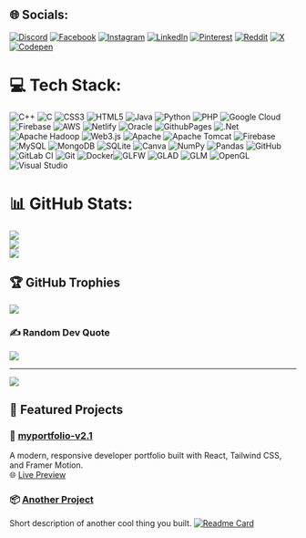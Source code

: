 
## 🌐 Socials:
[![Discord](https://img.shields.io/badge/Discord-%237289DA.svg?logo=discord&logoColor=white)](https://discord.gg/atharva387) [![Facebook](https://img.shields.io/badge/Facebook-%231877F2.svg?logo=Facebook&logoColor=white)](https://facebook.com/https://www.facebook.com/atharva.kulkarni.7140) [![Instagram](https://img.shields.io/badge/Instagram-%23E4405F.svg?logo=Instagram&logoColor=white)](https://instagram.com/atharvakulkarni._) [![LinkedIn](https://img.shields.io/badge/LinkedIn-%230077B5.svg?logo=linkedin&logoColor=white)](https://linkedin.com/in/atharvakulkarni16) [![Pinterest](https://img.shields.io/badge/Pinterest-%23E60023.svg?logo=Pinterest&logoColor=white)](https://pinterest.com/akulkarni1183) [![Reddit](https://img.shields.io/badge/Reddit-%23FF4500.svg?logo=Reddit&logoColor=white)](https://reddit.com/user/fear609) [![X](https://img.shields.io/badge/X-black.svg?logo=X&logoColor=white)](https://x.com/Atharva01920567) [![Codepen](https://img.shields.io/badge/Codepen-000000?style=for-the-badge&logo=codepen&logoColor=white)](https://codepen.io/kvmaaqwh-the-builder) 

# 💻 Tech Stack:
![C++](https://img.shields.io/badge/c++-%2300599C.svg?style=for-the-badge&logo=c%2B%2B&logoColor=white) ![C](https://img.shields.io/badge/c-%2300599C.svg?style=for-the-badge&logo=c&logoColor=white) ![CSS3](https://img.shields.io/badge/css3-%231572B6.svg?style=for-the-badge&logo=css3&logoColor=white) ![HTML5](https://img.shields.io/badge/html5-%23E34F26.svg?style=for-the-badge&logo=html5&logoColor=white) ![Java](https://img.shields.io/badge/java-%23ED8B00.svg?style=for-the-badge&logo=openjdk&logoColor=white) ![Python](https://img.shields.io/badge/python-3670A0?style=for-the-badge&logo=python&logoColor=ffdd54) ![PHP](https://img.shields.io/badge/php-%23777BB4.svg?style=for-the-badge&logo=php&logoColor=white) ![Google Cloud](https://img.shields.io/badge/GoogleCloud-%234285F4.svg?style=for-the-badge&logo=google-cloud&logoColor=white) ![Firebase](https://img.shields.io/badge/firebase-%23039BE5.svg?style=for-the-badge&logo=firebase) ![AWS](https://img.shields.io/badge/AWS-%23FF9900.svg?style=for-the-badge&logo=amazon-aws&logoColor=white) ![Netlify](https://img.shields.io/badge/netlify-%23000000.svg?style=for-the-badge&logo=netlify&logoColor=#00C7B7) ![Oracle](https://img.shields.io/badge/Oracle-F80000?style=for-the-badge&logo=oracle&logoColor=white) ![GithubPages](https://img.shields.io/badge/github%20pages-121013?style=for-the-badge&logo=github&logoColor=white) ![.Net](https://img.shields.io/badge/.NET-5C2D91?style=for-the-badge&logo=.net&logoColor=white) ![Apache Hadoop](https://img.shields.io/badge/Apache%20Hadoop-66CCFF?style=for-the-badge&logo=apachehadoop&logoColor=black) ![Web3.js](https://img.shields.io/badge/web3.js-F16822?style=for-the-badge&logo=web3.js&logoColor=white) ![Apache](https://img.shields.io/badge/apache-%23D42029.svg?style=for-the-badge&logo=apache&logoColor=white) ![Apache Tomcat](https://img.shields.io/badge/apache%20tomcat-%23F8DC75.svg?style=for-the-badge&logo=apache-tomcat&logoColor=black) ![Firebase](https://img.shields.io/badge/firebase-a08021?style=for-the-badge&logo=firebase&logoColor=ffcd34) ![MySQL](https://img.shields.io/badge/mysql-4479A1.svg?style=for-the-badge&logo=mysql&logoColor=white) ![MongoDB](https://img.shields.io/badge/MongoDB-%234ea94b.svg?style=for-the-badge&logo=mongodb&logoColor=white) ![SQLite](https://img.shields.io/badge/sqlite-%2307405e.svg?style=for-the-badge&logo=sqlite&logoColor=white) ![Canva](https://img.shields.io/badge/Canva-%2300C4CC.svg?style=for-the-badge&logo=Canva&logoColor=white) ![NumPy](https://img.shields.io/badge/numpy-%23013243.svg?style=for-the-badge&logo=numpy&logoColor=white) ![Pandas](https://img.shields.io/badge/pandas-%23150458.svg?style=for-the-badge&logo=pandas&logoColor=white) ![GitHub](https://img.shields.io/badge/github-%23121011.svg?style=for-the-badge&logo=github&logoColor=white) ![GitLab CI](https://img.shields.io/badge/gitlab%20CI-%23181717.svg?style=for-the-badge&logo=gitlab&logoColor=white) ![Git](https://img.shields.io/badge/git-%23F05033.svg?style=for-the-badge&logo=git&logoColor=white) ![Docker](https://img.shields.io/badge/docker-%230db7ed.svg?style=for-the-badge&logo=docker&logoColor=white)![GLFW](https://img.shields.io/badge/GLFW-000000?style=for-the-badge&logoColor=white)
![GLAD](https://img.shields.io/badge/GLAD-ffcc00?style=for-the-badge&logoColor=black)
![GLM](https://img.shields.io/badge/GLM-0099cc?style=for-the-badge&logo=mathworks&logoColor=white)
![OpenGL](https://img.shields.io/badge/OpenGL-5586A4?style=for-the-badge&logo=opengl&logoColor=white)
![Visual Studio](https://img.shields.io/badge/VisualStudio-5C2D91.svg?style=for-the-badge&logo=visual-studio&logoColor=white)

# 📊 GitHub Stats:
![](https://github-readme-stats.vercel.app/api?username=atharva387&theme=dark&hide_border=false&include_all_commits=false&count_private=false)<br/>
![](https://github-readme-streak-stats.herokuapp.com/?user=atharva387&theme=dark&hide_border=false)<br/>
![](https://github-readme-stats.vercel.app/api/top-langs/?username=atharva387&theme=dark&hide_border=false&include_all_commits=false&count_private=false&layout=compact)

## 🏆 GitHub Trophies
![](https://github-profile-trophy.vercel.app/?username=atharva387&theme=radical&no-frame=false&no-bg=true&margin-w=4)

### ✍️ Random Dev Quote
![](https://quotes-github-readme.vercel.app/api?type=horizontal&theme=gruvbox)

---
[![](https://visitcount.itsvg.in/api?id=atharva387&icon=0&color=0)](https://visitcount.itsvg.in)
## 🧰 Featured Projects

### 🚀 [myportfolio-v2.1](https://github.com/atharva387/myportfolio-v2.1)
A modern, responsive developer portfolio built with React, Tailwind CSS, and Framer Motion.  
🌐 [Live Preview](https://atharvaa-dev-v2-1.netlify.app)

### 📦 [Another Project](https://github.com/atharva387/your-project)
Short description of another cool thing you built.
[![Readme Card](https://github-readme-stats.vercel.app/api/pin/?username=atharva387&repo=myportfolio-v2.1)](https://github.com/atharva387/myportfolio-v2.1)


<!-- Proudly created with GPRM ( https://gprm.itsvg.in ) -->
